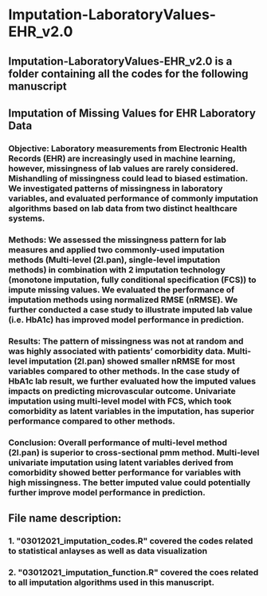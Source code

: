 # Imputation-LaboratoryValues-EHR_v2.0 

## Imputation-LaboratoryValues-EHR_v2.0 is a folder containing all the codes for the following manuscript

## Imputation of Missing Values for EHR Laboratory Data

### Objective: Laboratory measurements from Electronic Health Records (EHR) are increasingly used in machine learning, however, missingness of lab values are rarely considered. Mishandling of missingness could lead to biased estimation. We investigated patterns of missingness in laboratory variables, and evaluated performance of commonly imputation algorithms based on lab data from two distinct healthcare systems. 
### Methods: We assessed the missingness pattern for lab measures and applied two commonly-used imputation methods (Multi-level (2l.pan), single-level imputation methods) in combination with 2 imputation technology (monotone imputation, fully conditional specification (FCS)) to impute missing values. We evaluated the performance of imputation methods using normalized RMSE (nRMSE). We further conducted a case study to illustrate imputed lab value (i.e. HbA1c) has improved model performance in prediction. 
### Results: The pattern of missingness was not at random and was highly associated with patients’ comorbidity data. Multi-level imputation (2l.pan) showed smaller nRMSE for most variables compared to other methods. In the case study of HbA1c lab result, we further evaluated how the imputed values impacts on predicting microvascular outcome. Univariate imputation using multi-level model with FCS, which took comorbidity as latent variables in the imputation, has superior performance compared to other methods.  
### Conclusion: Overall performance of multi-level method (2l.pan) is superior to cross-sectional pmm method. Multi-level univariate imputation using latent variables derived from comorbidity showed better performance for variables with high missingness. The better imputed value could potentially further improve model performance in prediction.

## File name description:
### 1. "03012021_imputation_codes.R" covered the codes related to statistical anlayses as well as data visualization
### 2. "03012021_imputation_function.R" covered the coes related to all imputation algorithms used in this manuscript. 

